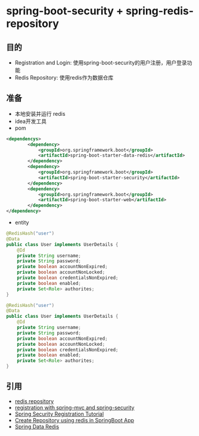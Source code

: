 # spring-boot-security + spring-redis-repository
## 目的
* Registration and Login: 使用spring-boot-security的用户注册，用户登录功能
* Redis Repository: 使用redis作为数据仓库
## 准备
* 本地安装并运行 redis
* idea开发工具
* pom
```xml
<dependencys>
        <dependency>
            <groupId>org.springframework.boot</groupId>
            <artifactId>spring-boot-starter-data-redis</artifactId>
        </dependency>
        <dependency>
            <groupId>org.springframework.boot</groupId>
            <artifactId>spring-boot-starter-security</artifactId>
        </dependency>
        <dependency>
            <groupId>org.springframework.boot</groupId>
            <artifactId>spring-boot-starter-web</artifactId>
        </dependency> 
</dependency>    
```
* entity
```java
@RedisHash("user")
@Data
public class User implements UserDetails {
    @Id
    private String username;
    private String password;
    private boolean accountNonExpired;
    private boolean accountNonLocked;
    private boolean credentialsNonExpired;
    private boolean enabled;
    private Set<Role> authorites;
}
```
```java
@RedisHash("user")
@Data
public class User implements UserDetails {
    @Id
    private String username;
    private String password;
    private boolean accountNonExpired;
    private boolean accountNonLocked;
    private boolean credentialsNonExpired;
    private boolean enabled;
    private Set<Role> authorites;
}
```
## 引用
* [redis repository](https://docs.spring.io/spring-data/data-redis/docs/current/reference/html/#redis.repositories)  
* [registration with spring-mvc and spring-security](https://www.baeldung.com/registration-with-spring-mvc-and-spring-security)
* [Spring Security Registration Tutorial](https://www.baeldung.com/spring-security-registration)
* [Create Repository using redis in SpringBoot App](https://stackoverflow.com/questions/44997678/create-repository-using-redis-in-springboot-app)
* [Spring Data Redis](https://docs.spring.io/spring-data/data-redis/docs/current/reference/html/#reference)
